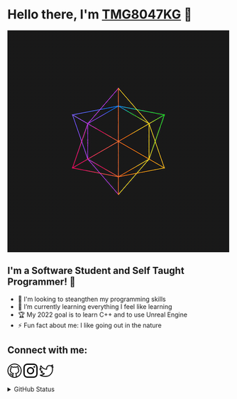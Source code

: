 # Hello there, I'm [TMG8047KG](https://github.com/TMG8047KG) 👋

<img align="center" alt="Cool Gif" src=./Images/gifche.gif />

## I'm a Software Student and Self Taught Programmer! 📖
- 👀 I'm looking to steangthen my programming skills
- 🌱 I’m currently learning everything I feel like learning
- 🏆 My 2022 goal is to learn C++ and to use Unreal Engine
- ⚡ Fun fact about me: I like going out in the nature


## Connect with me:
[![connection](./Images/github.png)](https://github.com/TMG8047KG)
[![connection](./Images/instagram-logo.png)](https://www.instagram.com/tmg8047kg)
[![connection](./Images/twitter.png)](https://twitter.com/TMG8047KG)

<details>
    <summary>GitHub Status</summary>
    <img alt="TMG's GitHub Stats" src="https://github-readme-stats.vercel.app/api?username=TMG8047KG&show_icons=true&hide_border=true&title_color=6D07DA&bg_color=0F011E&text_color=D5B0FD" />
    <img alt="TMG's GitHub Streaks" src="https://github-readme-streak-stats.herokuapp.com/?user=TMG8047KG&background=0F011E&currStreakNum=D5B0FD&ring=6D07DA&sideNums=CA9CFC&stroke=9639F9&fire=6D07DA&currStreakLabel=6D07DA&sideLabels=C088FB&dates=EAD8FE&hide_border=true&date_format=j%2Fn%5B%2FY%5D" />
    <img align="center" alt="TMG's GitHub Graph" src="https://activity-graph.herokuapp.com/graph?username=TMG8047KG&bg_color=0F011E&color=D5B0FD&line=6D07DA&point=A860FB&area=true&hide_border=true" />
</details>
